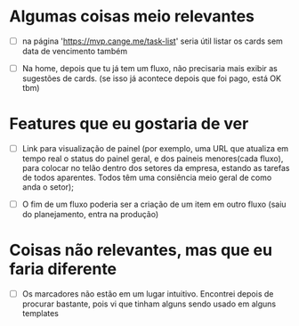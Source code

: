 # Algumas coisas meio relevantes

- [ ] na página 'https://mvp.cange.me/task-list' seria útil listar os cards sem data de vencimento também
- [ ] Na home, depois que tu já tem um fluxo, não precisaria mais exibir as sugestões de cards. (se isso já acontece depois que foi pago, está OK tbm)


# Features que eu gostaria de ver

- [ ] Link para visualização de painel (por exemplo, uma URL que atualiza em tempo real o status do painel geral, e dos paineis menores(cada fluxo), para colocar no telão dentro  dos setores da empresa, estando as tarefas de todos aparentes. Todos têm uma consiência meio geral de como anda o setor);
- [ ] O fim de um fluxo poderia ser a criação de um item em outro fluxo (saiu do planejamento, entra na produção)


# Coisas não relevantes, mas que eu faria diferente

- [ ] Os marcadores não estão em um lugar intuitivo. Encontrei depois de procurar bastante, pois vi que tinham alguns sendo usado em alguns templates